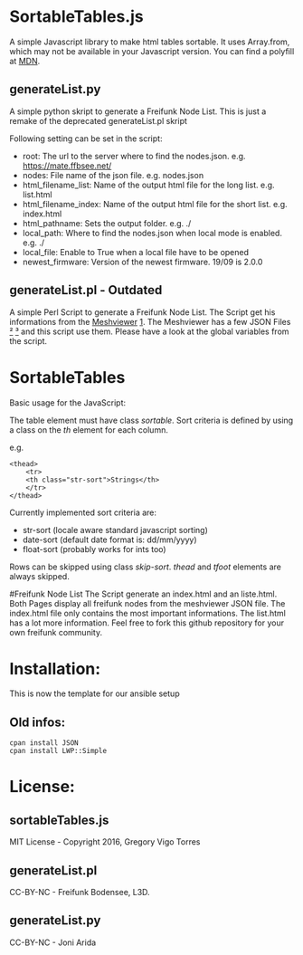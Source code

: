 SortableTables.js
=============================

A simple Javascript library to make html tables sortable.
It uses Array.from, which may not be available in your Javascript version.
You can find a polyfill at [MDN](https://developer.mozilla.org/en-US/docs/Web/JavaScript/Reference/Global_Objects/Array/from#Browser_compatibility).

## generateList.py
A simple python skript to generate a Freifunk Node List.
This is just a remake of the deprecated generateList.pl skript

Following setting can be set in the script:
* root:                 The url to the server where to find the nodes.json. e.g. https://mate.ffbsee.net/
* nodes:                File name of the json file. e.g. nodes.json
* html_filename_list:   Name of the output html file for the long list. e.g. list.html
* html_filename_index:  Name of the output html file for the short list. e.g. index.html
* html_pathname:        Sets the output folder. e.g. ./
* local_path:           Where to find the nodes.json when local mode is enabled. e.g. ./
* local_file:           Enable to True when a local file have to be opened
* newest_firmware:      Version of the newest firmware. 19/09 is 2.0.0


## generateList.pl - Outdated

A simple Perl Script to generate a Freifunk Node List.
The Script get his informations from the [Meshviewer](https://github.com/ffnord/meshviewer) [1](https://github.com/ffbsee/meshviewer).
The Meshviewer has a few JSON Files [²](https://vpn3.ffbsee.de/meshviewer/nodes.json) [³](https://vpn3.ffbsee.de/meshviewer/graph.json) and this script use them. Please have a look at the global variables from the script.


# SortableTables

Basic usage for the JavaScript:

The table element must have class *sortable*.
Sort criteria is defined by using a class on the *th* element for each column.

e.g.
```no-highlight
<thead>
    <tr>
    <th class="str-sort">Strings</th>
    </tr>
</thead>
```

Currently implemented sort criteria are:
* str-sort (locale aware standard javascript sorting)
* date-sort (default date format is: dd/mm/yyyy)
* float-sort (probably works for ints too)

Rows can be skipped using class *skip-sort*.
*thead* and *tfoot* elements are always skipped.

#Freifunk Node List
The Script generate an index.html and an liste.html. Both Pages display all freifunk nodes from the meshviewer JSON file.
The index.html file only contains the most important informations. The list.html has a lot more information.
Feel free to fork this github repository for your own freifunk community.

# Installation:

This is now the template for our ansible setup

 Old infos:
---
```
cpan install JSON
cpan install LWP::Simple
```


# License:

## sortableTables.js

MIT License - Copyright 2016, Gregory Vigo Torres

## generateList.pl

CC-BY-NC - Freifunk Bodensee, L3D.

## generateList.py
CC-BY-NC - Joni Arida
